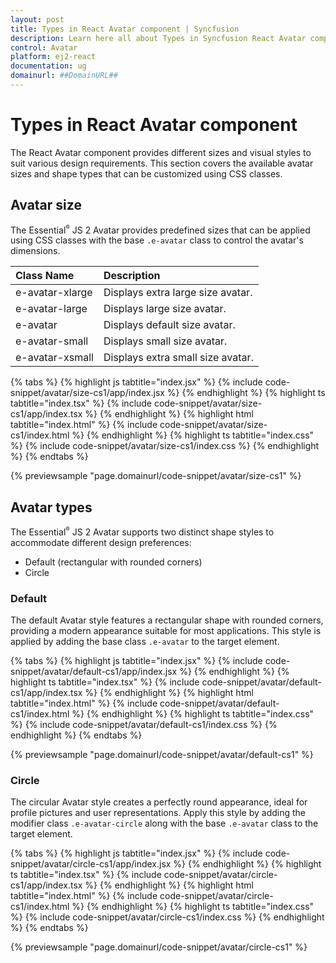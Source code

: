 ```yaml
---
layout: post
title: Types in React Avatar component | Syncfusion
description: Learn here all about Types in Syncfusion React Avatar component of Syncfusion Essential JS 2 and more.
control: Avatar 
platform: ej2-react
documentation: ug
domainurl: ##DomainURL##
---
```


# Types in React Avatar component

The React Avatar component provides different sizes and visual styles to suit various design requirements. This section covers the available avatar sizes and shape types that can be customized using CSS classes.

## Avatar size

The Essential<sup style="font-size:70%">&reg;</sup> JS 2 Avatar provides predefined sizes that can be applied using CSS classes with the base `.e-avatar` class to control the avatar's dimensions.

| Class Name         | Description
| :-------------     |:-------------
| e-avatar-xlarge    | Displays extra large size avatar.
| e-avatar-large     | Displays large size avatar.
| e-avatar           | Displays default size avatar.
| e-avatar-small     | Displays small size avatar.
| e-avatar-xsmall    | Displays extra small size avatar.

{% tabs %}
{% highlight js tabtitle="index.jsx" %}
{% include code-snippet/avatar/size-cs1/app/index.jsx %}
{% endhighlight %}
{% highlight ts tabtitle="index.tsx" %}
{% include code-snippet/avatar/size-cs1/app/index.tsx %}
{% endhighlight %}
{% highlight html tabtitle="index.html" %}
{% include code-snippet/avatar/size-cs1/index.html %}
{% endhighlight %}
{% highlight ts tabtitle="index.css" %}
{% include code-snippet/avatar/size-cs1/index.css %}
{% endhighlight %}
{% endtabs %}

 {% previewsample "page.domainurl/code-snippet/avatar/size-cs1" %}

## Avatar types

The Essential<sup style="font-size:70%">&reg;</sup> JS 2 Avatar supports two distinct shape styles to accommodate different design preferences:

* Default (rectangular  with rounded corners)
* Circle

### Default

The default Avatar style features a rectangular shape with rounded corners, providing a modern appearance suitable for most applications. This style is applied by adding the base class `.e-avatar` to the target element.

{% tabs %}
{% highlight js tabtitle="index.jsx" %}
{% include code-snippet/avatar/default-cs1/app/index.jsx %}
{% endhighlight %}
{% highlight ts tabtitle="index.tsx" %}
{% include code-snippet/avatar/default-cs1/app/index.tsx %}
{% endhighlight %}
{% highlight html tabtitle="index.html" %}
{% include code-snippet/avatar/default-cs1/index.html %}
{% endhighlight %}
{% highlight ts tabtitle="index.css" %}
{% include code-snippet/avatar/default-cs1/index.css %}
{% endhighlight %}
{% endtabs %}

 {% previewsample "page.domainurl/code-snippet/avatar/default-cs1" %}

### Circle

The circular Avatar style creates a perfectly round appearance, ideal for profile pictures and user representations. Apply this style by adding the modifier class `.e-avatar-circle` along with the base `.e-avatar` class to the target element.

{% tabs %}
{% highlight js tabtitle="index.jsx" %}
{% include code-snippet/avatar/circle-cs1/app/index.jsx %}
{% endhighlight %}
{% highlight ts tabtitle="index.tsx" %}
{% include code-snippet/avatar/circle-cs1/app/index.tsx %}
{% endhighlight %}
{% highlight html tabtitle="index.html" %}
{% include code-snippet/avatar/circle-cs1/index.html %}
{% endhighlight %}
{% highlight ts tabtitle="index.css" %}
{% include code-snippet/avatar/circle-cs1/index.css %}
{% endhighlight %}
{% endtabs %}

 {% previewsample "page.domainurl/code-snippet/avatar/circle-cs1" %}
